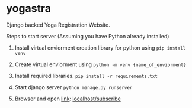 # yogastra
Django backed Yoga Registration Website.

Steps to start server (Assuming you have Python already installed)
1. Install virtual enviorment creation library for python using 
`pip install venv`

2. Create virtual enviorment using
`python -m venv {name_of_enviorment}`

3. Install required libraries.
`pip install -r requirements.txt`

4. Start django server
`python manage.py runserver`

5. Browser and open [link](localhost/subscribe): 
[localhost/subscribe](localhost/subscribe)

